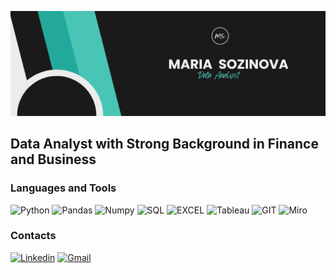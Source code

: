 ![Header](https://github.com/MariaSozinova/MariaSozinova/blob/main/assets/MS_DA_1.png)

## Data Analyst with Strong Background in Finance and Business

### Languages and Tools
![Python](https://img.shields.io/badge/-Python-090909?style=for-the-badge&logo=python&logoColor=326D9C
)
![Pandas](https://img.shields.io/badge/-pandas-090909?style=for-the-badge&logo=pandas&logoColor=E00288
)
![Numpy](https://img.shields.io/badge/-numpy-090909?style=for-the-badge&logo=numpy&logoColor=4CA5C9
)
![SQL](https://img.shields.io/badge/-SQL-090909?style=for-the-badge&logo=postgre&logoColor=00648B
)
![EXCEL](https://img.shields.io/badge/-excel-090909?style=for-the-badge&logo=excel&logoColor=00648B
)
![Tableau](https://img.shields.io/badge/-tableau-090909?style=for-the-badge&logo=tableau&logoColor=4976A7
)
![GIT](https://img.shields.io/badge/-GIT-090909?style=for-the-badge&logo=git&logoColor=F34C28
)
![Miro](https://img.shields.io/badge/-miro-090909?style=for-the-badge&logo=miro&logoColor=FFDD34
)

### Contacts
[![Linkedin](https://img.shields.io/badge/-linkedin-090909?style=for-the-badge&logo=linkedin&logoColor=0A66C2)](https://www.linkedin.com/in/maria-sozinova)
[![Gmail](https://img.shields.io/badge/-Gmail-090909?style=for-the-badge&logo=gmail&logoColor=EA4035)](mailto:moon2512@gmail.com)

 